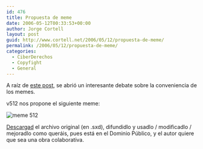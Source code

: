 ```yaml
---
id: 476
title: Propuesta de meme
date: 2006-05-12T00:33:53+00:00
author: Jorge Cortell
layout: post
guid: http://www.cortell.net/2006/05/12/propuesta-de-meme/
permalink: /2006/05/12/propuesta-de-meme/
categories:
  - CiberDerechos
  - Copyfight
  - General
---
```

A raí­z de <a target="_blank" title="post meme" href="http://www.cortell.net/2006/04/12/noticia-detenciones-para-tontos/">este post</a>, se abrió un interesante debate sobre la conveniencia de los memes.

v512 nos propone el siguiente meme:

![meme 512](http://www.flickr.com/photo_zoom.gne?id=144529593&size=o "meme 512")

[Descargad](http://www.cortell.net/wp-content/files/memesxd.zip "meme v512") el archivo original (en .sxd), difundidlo y usadlo / modificadlo / mejoradlo como queráis, pues está en el Dominio Público, y el autor quiere que sea una obra colaborativa.